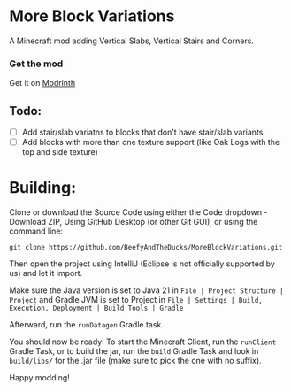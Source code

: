 # More Block Variations

A Minecraft mod adding Vertical Slabs, Vertical Stairs and Corners. 

### Get the mod

Get it on [Modrinth](https://modrinth.com/mod/more-block-variations)

## Todo:
- [ ] Add stair/slab variatns to blocks that don't have stair/slab variants.
- [ ] Add blocks with more than one texture support (like Oak Logs with the top and side texture)

# Building:

Clone or download the Source Code using either the Code dropdown - Download ZIP, Using GitHub Desktop (or other Git GUI), or using the command line: 
```
git clone https://github.com/BeefyAndTheDucks/MoreBlockVariations.git
```

Then open the project using IntelliJ (Eclipse is not officially supported by us) and let it import.

Make sure the Java version is set to Java 21 in `File | Project Structure | Project` and Gradle JVM is set to Project in `File | Settings | Build, Execution, Deployment | Build Tools | Gradle`

Afterward, run the `runDatagen` Gradle task.

You should now be ready! To start the Minecraft Client, run the `runClient` Gradle Task, or to build the jar, run the `build` Gradle Task and look in `build/libs/` for the .jar file (make sure to pick the one with no suffix).

Happy modding!
